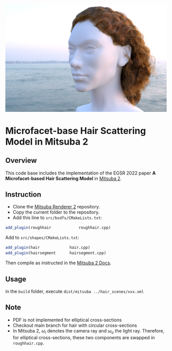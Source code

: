 ![Hair park scene](hair_scenes/venice_sunset_ref.png)

# Microfacet-base Hair Scattering Model in Mitsuba 2

## Overview
This code base includes the implementation of the EGSR 2022 paper **A Microfacet-based Hair Scattering Model** in [Mitsuba 2](https://mitsuba2.readthedocs.io/en/latest/index.html).
## Instruction
- Clone the [Mitsuba Renderer 2](git@github.com:mitsuba-renderer/mitsuba2.git) repository.
- Copy the current folder to the repository.
- Add this line to `src/bsdfs/CMakeLists.txt`:
```cmake
add_plugin(roughhair            roughhair.cpp)
```
Add to `src/shapes/CMakeLists.txt`:
```cmake
add_plugin(hair             hair.cpp)
add_plugin(hairsegment      hairsegment.cpp)
```
Then compile as instructed in the [Mitsuba 2 Docs](https://mitsuba2.readthedocs.io/en/latest/index.html).
## Usage
in the `build` folder, execute `dist/mitsuba ../hair_scenes/xxx.xml`
## Note
- PDF is not implemented for elliptical cross-sections
- Checkout main branch for hair with circular cross-sections
- In Mitsuba 2, $\omega_i$ denotes the camera ray and $\omega_o$ the light ray. Therefore, for elliptical cross-sections, these two components are swapped in `roughhair.cpp`.
